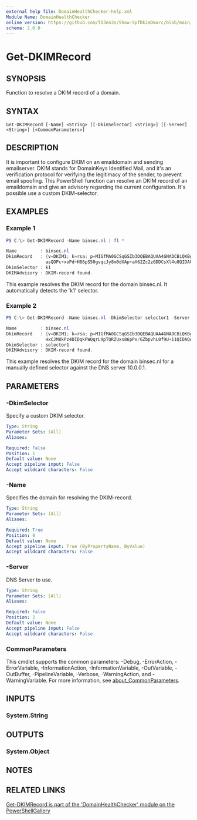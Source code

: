 ```yaml
---
external help file: DomainHealthChecker-help.xml
Module Name: DomainHealthChecker
online version: https://github.com/T13nn3s/Show-SpfDkimDmarc/blob/main/public/CmdletHelp/Get-DKIMRecord.md
schema: 2.0.0
---
```


# Get-DKIMRecord

## SYNOPSIS
Function to resolve a DKIM record of a domain.

## SYNTAX

```
Get-DKIMRecord [-Name] <String> [[-DkimSelector] <String>] [[-Server] <String>] [<CommonParameters>]
```

## DESCRIPTION
It is important to configure DKIM on an emaildomain and sending emailserver. DKIM stands for DomainKeys Identified Mail, and it's an verification protocol for verifying the legitimacy of the sender, to prevent email spoofing. This PowerShell function can resolve an DKIM record of an emaildomain and give an advisory regarding the current configuration. It's possible use a custom DKIM-selector.

## EXAMPLES

### Example 1
```powershell
PS C:\> Get-DKIMRecord -Name binsec.nl | fl *
```
```powershell
Name         : binsec.nl
DkimRecord   : {v=DKIM1; k=rsa; p=MIGfMA0GCSqGSIb3DQEBAQUAA4GNADCBiQKBgQC7b7krQw/+b1QOBkbBEW7pMNBLbb7DCEiiLM1YtM0Ekv/VgTLmdZen+m2zzaBrCpm8hnB5WogKeXJ/oE/7qzSvQFNVoOX8o5clWCL+vhnkkr+lAPOJkBJOc/ 
               asQOPc+xoPd+H86pS50gvqcJy8m0dXAp+aX62Zc2z6DDCsXl4u8QIDAQAB; n=1024,1494259634,1,  510157234}
DkimSelector : k1
DKIMAdvisory : DKIM-record found.
```
This example resolves the DKIM record for the domain binsec.nl. It automatically detects the 'k1' selector. 

### Example 2
```powershell
PS C:\> Get-DKIMRecord -Name binsec.nl -DkimSelector selector1 -Server 10.0.0.1
```
```powershell
Name         : binsec.nl
DkimRecord   : {v=DKIM1; k=rsa; p=MIGfMA0GCSqGSIb3DQEBAQUAA4GNADCBiQKBgQDJZs7jT+kHy/Xt/TIoTPStGbeljEEqER2eRGX+xS4SeyOEchCKreZg+FotPafhNW+HWx4NcglLfaP8l8aGnPSTSHNRfGBhXMAJj2O5kxWiIuF/31HWtzAhU+L 
               HxCJM8kPz4DIDqkFWQqrL9pTQRZUxs86pPx/GZbpvhL0f9U+11QIDAQAB;}
DkimSelector : selector1
DKIMAdvisory : DKIM-record found.
```
This example resolves the DKIM record for the domain binsec.nl for a manually defined selector against the DNS server 10.0.0.1.

## PARAMETERS

### -DkimSelector
Specify a custom DKIM selector.

```yaml
Type: String
Parameter Sets: (All)
Aliases:

Required: False
Position: 1
Default value: None
Accept pipeline input: False
Accept wildcard characters: False
```

### -Name
Specifies the domain for resolving the DKIM-record.

```yaml
Type: String
Parameter Sets: (All)
Aliases:

Required: True
Position: 0
Default value: None
Accept pipeline input: True (ByPropertyName, ByValue)
Accept wildcard characters: False
```

### -Server
DNS Server to use.

```yaml
Type: String
Parameter Sets: (All)
Aliases:

Required: False
Position: 2
Default value: None
Accept pipeline input: False
Accept wildcard characters: False
```

### CommonParameters
This cmdlet supports the common parameters: -Debug, -ErrorAction, -ErrorVariable, -InformationAction, -InformationVariable, -OutVariable, -OutBuffer, -PipelineVariable, -Verbose, -WarningAction, and -WarningVariable. For more information, see [about_CommonParameters](http://go.microsoft.com/fwlink/?LinkID=113216).

## INPUTS

### System.String

## OUTPUTS

### System.Object
## NOTES

## RELATED LINKS

[Get-DKIMRecord is part of the 'DomainHealthChecker' module on the PowerShellGallery](https://www.powershellgallery.com/packages/DomainHealthChecker/)